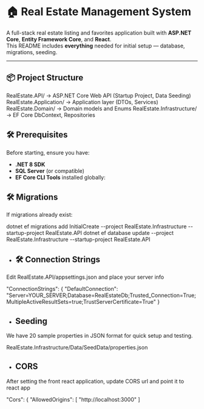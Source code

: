 ﻿# 🏠 Real Estate Management System

A full-stack real estate listing and favorites application built with **ASP.NET Core**, **Entity Framework Core**, and **React**.  
This README includes **everything** needed for initial setup — database, migrations, seeding.

---

## 📦 Project Structure

RealEstate.API/ → ASP.NET Core Web API (Startup Project, Data Seeding)
RealEstate.Application/ → Application layer (DTOs, Services)
RealEstate.Domain/ → Domain models and Enums
RealEstate.Infrastructure/ → EF Core DbContext, Repositories



## 🛠 Prerequisites

Before starting, ensure you have:

- **.NET 8 SDK** 
- **SQL Server** (or compatible)
- **EF Core CLI Tools** installed globally:

## 🛠 Migrations

If migrations already exist:

dotnet ef migrations add InitialCreate --project RealEstate.Infrastructure --startup-project RealEstate.API
dotnet ef database update --project RealEstate.Infrastructure --startup-project RealEstate.API

- ## 🛠 Connection Strings
Edit RealEstate.API/appsettings.json and place your server info

"ConnectionStrings": {
  "DefaultConnection": "Server=YOUR_SERVER;Database=RealEstateDb;Trusted_Connection=True;MultipleActiveResultSets=true;TrustServerCertificate=True"
}

- ## Seeding

We have 20 sample properties in JSON format for quick setup and testing.

RealEstate.Infrastructure/Data/SeedData/properties.json

- ## CORS

After setting the front react application, update CORS url and point it to react app 

  "Cors": {
    "AllowedOrigins": [
      "http://localhost:3000"
    ]